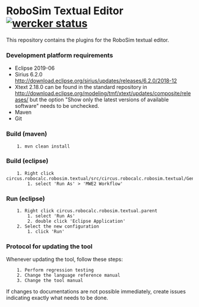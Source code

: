 # RoboSim Textual Editor [![wercker status](https://app.wercker.com/status/07de73ebc57c8cdcf1226980b3957623/s/master "wercker status")](https://app.wercker.com/project/byKey/07de73ebc57c8cdcf1226980b3957623)
This repository contains the plugins for the RoboSim textual editor.

### Development platform requirements ###

* Eclipse 2019-06
* Sirius 6.2.0 http://download.eclipse.org/sirius/updates/releases/6.2.0/2018-12
* Xtext 2.18.0 can be found in the standard repository in http://download.eclipse.org/modeling/tmf/xtext/updates/composite/releases/ but the option "Show only the latest versions of available software" needs to be unchecked.
* Maven
* Git

### Build (maven) ###

        1. mvn clean install

### Build (eclipse) ###

        1. Right click circus.robocalc.robosim.textual/src/circus.robocalc.robosim.textual/GenerateRoboSim.mwe2
            1. select 'Run As' > 'MWE2 Workflow'

### Run (eclipse) ###

        1. Right click circus.robocalc.robosim.textual.parent
            1. select 'Run As'
            2. double click 'Eclipse Application'
        2. Select the new configuration
            1. click 'Run'
            
### Protocol for updating the tool ###

Whenever updating the tool, follow these steps:

        1. Perform regression testing
        2. Change the language reference manual
        3. Change the tool manual

If changes to documentations are not possible immediately, create issues indicating exactly what needs to be done.
